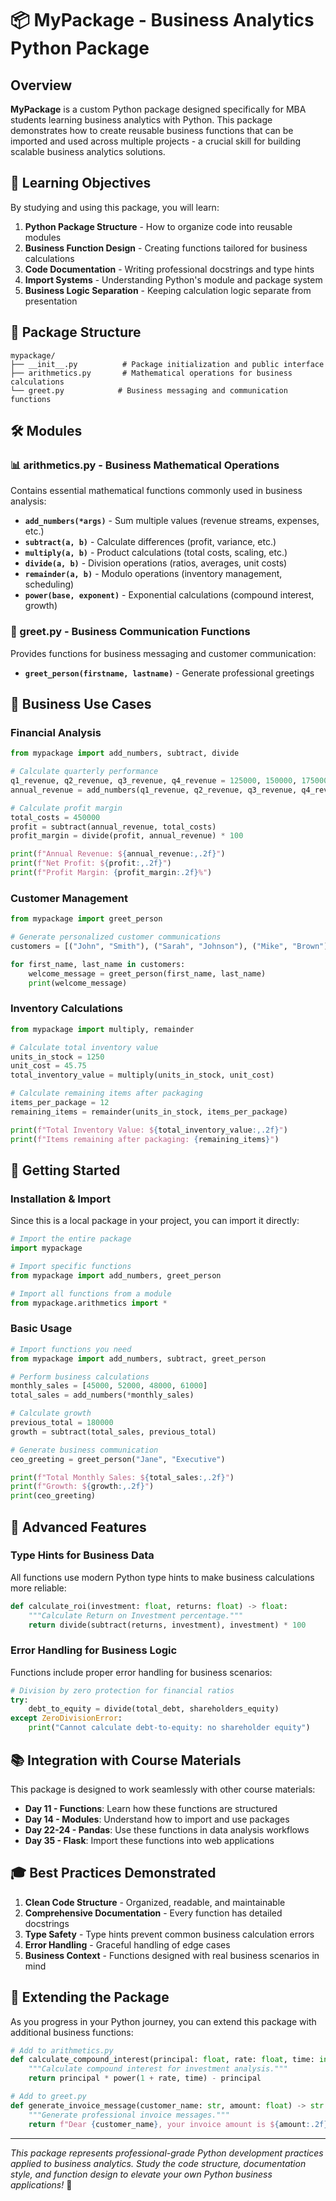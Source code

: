 # 📦 MyPackage - Business Analytics Python Package

## Overview

**MyPackage** is a custom Python package designed specifically for MBA students learning business analytics with Python. This package demonstrates how to create reusable business functions that can be imported and used across multiple projects - a crucial skill for building scalable business analytics solutions.

## 🎯 Learning Objectives

By studying and using this package, you will learn:

1. **Python Package Structure** - How to organize code into reusable modules
2. **Business Function Design** - Creating functions tailored for business calculations
3. **Code Documentation** - Writing professional docstrings and type hints
4. **Import Systems** - Understanding Python's module and package system
5. **Business Logic Separation** - Keeping calculation logic separate from presentation

## 📁 Package Structure

```text
mypackage/
├── __init__.py          # Package initialization and public interface
├── arithmetics.py       # Mathematical operations for business calculations  
└── greet.py            # Business messaging and communication functions
```

## 🛠️ Modules

### 📊 arithmetics.py - Business Mathematical Operations

Contains essential mathematical functions commonly used in business analysis:

- **`add_numbers(*args)`** - Sum multiple values (revenue streams, expenses, etc.)
- **`subtract(a, b)`** - Calculate differences (profit, variance, etc.)
- **`multiply(a, b)`** - Product calculations (total costs, scaling, etc.)
- **`divide(a, b)`** - Division operations (ratios, averages, unit costs)
- **`remainder(a, b)`** - Modulo operations (inventory management, scheduling)
- **`power(base, exponent)`** - Exponential calculations (compound interest, growth)

### 👋 greet.py - Business Communication Functions

Provides functions for business messaging and customer communication:

- **`greet_person(firstname, lastname)`** - Generate professional greetings

## 💼 Business Use Cases

### Financial Analysis

```python
from mypackage import add_numbers, subtract, divide

# Calculate quarterly performance
q1_revenue, q2_revenue, q3_revenue, q4_revenue = 125000, 150000, 175000, 200000
annual_revenue = add_numbers(q1_revenue, q2_revenue, q3_revenue, q4_revenue)

# Calculate profit margin
total_costs = 450000
profit = subtract(annual_revenue, total_costs)
profit_margin = divide(profit, annual_revenue) * 100

print(f"Annual Revenue: ${annual_revenue:,.2f}")
print(f"Net Profit: ${profit:,.2f}")
print(f"Profit Margin: {profit_margin:.2f}%")
```

### Customer Management

```python
from mypackage import greet_person

# Generate personalized customer communications
customers = [("John", "Smith"), ("Sarah", "Johnson"), ("Mike", "Brown")]

for first_name, last_name in customers:
    welcome_message = greet_person(first_name, last_name)
    print(welcome_message)
```

### Inventory Calculations

```python
from mypackage import multiply, remainder

# Calculate total inventory value
units_in_stock = 1250
unit_cost = 45.75
total_inventory_value = multiply(units_in_stock, unit_cost)

# Calculate remaining items after packaging
items_per_package = 12
remaining_items = remainder(units_in_stock, items_per_package)

print(f"Total Inventory Value: ${total_inventory_value:,.2f}")
print(f"Items remaining after packaging: {remaining_items}")
```

## 🚀 Getting Started

### Installation & Import

Since this is a local package in your project, you can import it directly:

```python
# Import the entire package
import mypackage

# Import specific functions
from mypackage import add_numbers, greet_person

# Import all functions from a module
from mypackage.arithmetics import *
```

### Basic Usage

```python
# Import functions you need
from mypackage import add_numbers, subtract, greet_person

# Perform business calculations
monthly_sales = [45000, 52000, 48000, 61000]
total_sales = add_numbers(*monthly_sales)

# Calculate growth
previous_total = 180000
growth = subtract(total_sales, previous_total)

# Generate business communication
ceo_greeting = greet_person("Jane", "Executive")

print(f"Total Monthly Sales: ${total_sales:,.2f}")
print(f"Growth: ${growth:,.2f}")
print(ceo_greeting)
```

## 🔧 Advanced Features

### Type Hints for Business Data

All functions use modern Python type hints to make business calculations more reliable:

```python
def calculate_roi(investment: float, returns: float) -> float:
    """Calculate Return on Investment percentage."""
    return divide(subtract(returns, investment), investment) * 100
```

### Error Handling for Business Logic

Functions include proper error handling for business scenarios:

```python
# Division by zero protection for financial ratios
try:
    debt_to_equity = divide(total_debt, shareholders_equity)
except ZeroDivisionError:
    print("Cannot calculate debt-to-equity: no shareholder equity")
```

## 📚 Integration with Course Materials

This package is designed to work seamlessly with other course materials:

- **Day 11 - Functions**: Learn how these functions are structured
- **Day 14 - Modules**: Understand how to import and use packages
- **Day 22-24 - Pandas**: Use these functions in data analysis workflows
- **Day 35 - Flask**: Import these functions into web applications

## 🎓 Best Practices Demonstrated

1. **Clean Code Structure** - Organized, readable, and maintainable
2. **Comprehensive Documentation** - Every function has detailed docstrings
3. **Type Safety** - Type hints prevent common business calculation errors
4. **Error Handling** - Graceful handling of edge cases
5. **Business Context** - Functions designed with real business scenarios in mind

## 🔄 Extending the Package

As you progress in your Python journey, you can extend this package with additional business functions:

```python
# Add to arithmetics.py
def calculate_compound_interest(principal: float, rate: float, time: int) -> float:
    """Calculate compound interest for investment analysis."""
    return principal * power(1 + rate, time) - principal

# Add to greet.py  
def generate_invoice_message(customer_name: str, amount: float) -> str:
    """Generate professional invoice messages."""
    return f"Dear {customer_name}, your invoice amount is ${amount:.2f}"
```

---

*This package represents professional-grade Python development practices applied to business analytics. Study the code structure, documentation style, and function design to elevate your own Python business applications!* 🎯
